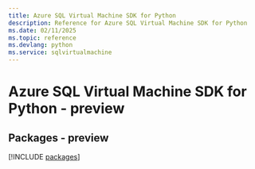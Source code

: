 ```yaml
---
title: Azure SQL Virtual Machine SDK for Python
description: Reference for Azure SQL Virtual Machine SDK for Python
ms.date: 02/11/2025
ms.topic: reference
ms.devlang: python
ms.service: sqlvirtualmachine
---
```

# Azure SQL Virtual Machine SDK for Python - preview
## Packages - preview
[!INCLUDE [packages](sql-virtual-machine-index.md)]
